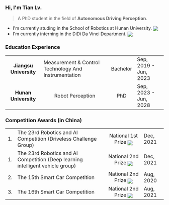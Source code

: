 ### Hi, I'm **Tian Lv**.
> A PhD student in the field of **Autonomous Driving Perception**.

- I'm currently studing in the School of Robotics at Hunan University. 
<sub><a href="http://hnuvpai.github.io/" target="_blank"><img src="https://img.shields.io/badge/Lab%20Page-Shutao%20Team-red?style=plastic"></a></sub>
- I'm currently interning in the DiDi Da Vinci Department.
<sub><a href="https://github.com/Amoza-Theodore/Amoza-Theodore/blob/main/Certificates/DiDi%20Intership.pdf" target="_blank"><img src="https://img.shields.io/badge/Certificate-DiDi%20Intership-red?style=plastic"></a></sub>

 
### Education Experience

<table>
 <tr><td align="center"><b>Jiangsu University</b></td><td>Measurement & Control Technology And Instrumentation</td><td>Bachelor</td><td>Sep, 2019 - Jun, 2023</td></tr>
 <tr><td align="center"><b>Hunan University</b></td><td align="center">Robot Perception</td><td align="center">PhD</td><td>Sep, 2023 - Jun, 2028</td></tr>
</table>
 
 ### Competition Awards (in China)
 
<table>
 <tr>
  <td>1. </td>
  <td>The 23rd Robotics and AI Competition (Driveless Challenge Group)</td>
  <td align="center">National 1st Prize <sub><a href="Certificates/The%2023rd%20Robotics%20and%20AI%20Compeitition%20(Driveless%20Challenge%20Group).pdf" target="_blank"><img src="https://img.shields.io/badge/Certificate-Comp1-red?style=plastic"></a></sub></td>
  <td>Dec, 2021</td>
 </tr>
  <tr>
  <td>1. </td>
  <td>The 23rd Robotics and AI Competition (Deep learning intelligent vehicle group)</td>
  <td align="center">National 2nd Prize <sub><a href="Certificates/The%2023rd%20Robotics%20and%20AI%20Compeitition%20(Driveless%20Challenge%20Group).pdf" target="_blank"><img src="https://img.shields.io/badge/Certificate-Comp1-red?style=plastic"></a></sub></td>
  <td>Dec, 2021</td>
 </tr>
 <tr>
  <td>2. </td>
  <td>The 15th Smart Car Competition</td>
  <td align="center">National 2nd Prize <sub><a href="Certificates/The%2015th%20Smart%20Car%20Competition.pdf" target="_blank"><img src="https://img.shields.io/badge/Certificate-Comp2-red?style=plastic"></a></sub></td>
  <td>Aug, 2020</td>
 </tr>
 <tr>
  <td>3. </td>
  <td>The 16th Smart Car Competition</td>
  <td align="center">National 2nd Prize <sub><a href="Certificates/The%2016th%20Smart%20Car%20Competition.pdf" target="_blank"><img src="https://img.shields.io/badge/Certificate-Comp3-red?style=plastic"></a></sub></td>
  <td>Aug, 2021</td>
 </tr>
</table>
 
<!--
**Amoza-Theodore/Amoza-Theodore** is a ✨ _special_ ✨ repository because its `README.md` (this file) appears on your GitHub profile.

Here are some ideas to get you started:

- 🔭 I’m currently working on ...
- 🌱 I’m currently learning ...
- 👯 I’m looking to collaborate on ...
- 🤔 I’m looking for help with ...
- 💬 Ask me about ...
- 📫 How to reach me: ...
- 😄 Pronouns: ...
- ⚡ Fun fact: ...
-->
